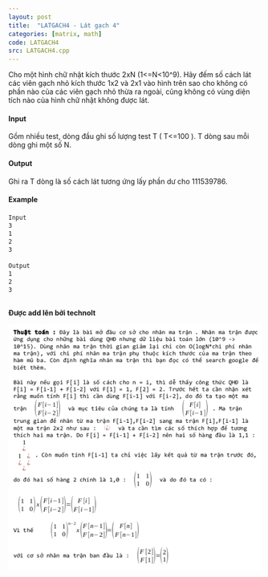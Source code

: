 ```yaml
---
layout: post
title:  "LATGACH4 - Lát gạch 4"
categories: [matrix, math]
code: LATGACH4
src: LATGACH4.cpp
---
```




  


Cho một hình chữ nhật kích thước 2xN (1<=N<10^9). Hãy đếm số cách lát các viên gạch nhỏ kích thước 1x2 và 2x1 vào hình trên sao cho không có phần nào của các viên gạch nhỏ thừa ra ngoài, cũng không có vùng diện tích nào của hình chữ nhật không được lát.

#### Input

Gồm nhiều test, dòng đầu ghi số lượng test T ( T<=100 ). T dòng sau mỗi dòng ghi một số N.

#### Output

Ghi ra T dòng là số cách lát tương ứng lấy phần dư cho 111539786.

#### Example

```
Input
3
1
2
3

Output
1
2
3


```

**Được add lên bởi technolt**

<!--more-->



<img src="/static/img/posts/LATGACH4.png">

